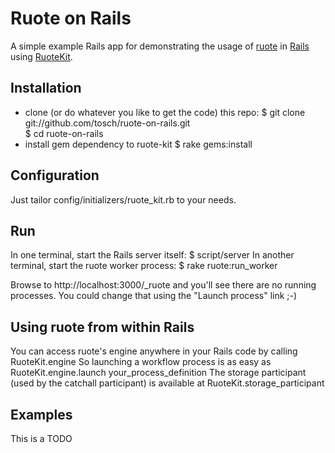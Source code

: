 Ruote on Rails
==============

A simple example Rails app for demonstrating the usage of
[ruote](http://ruote.rubyforge.org) in [Rails](http://rubyonrails.org) using
[RuoteKit](http://github.com/kennethkalmer/ruote-kit).


Installation
------------

*   clone (or do whatever you like to get the code) this repo:
        $ git clone git://github.com/tosch/ruote-on-rails.git  
        $ cd ruote-on-rails
*   install gem dependency to ruote-kit
        $ rake gems:install


Configuration
-------------

Just tailor config/initializers/ruote_kit.rb to your needs.


Run
---

In one terminal, start the Rails server itself:
    $ script/server
In another terminal, start the ruote worker process:
    $ rake ruote:run_worker

Browse to http://localhost:3000/_ruote and you'll see there are no running
processes. You could change that using the "Launch process" link ;-)


Using ruote from within Rails
-----------------------------

You can access ruote's engine anywhere in your Rails code by calling
    RuoteKit.engine
So launching a workflow process is as easy as
    RuoteKit.engine.launch your_process_definition
The storage participant (used by the catchall participant) is available at
    RuoteKit.storage_participant


Examples
--------

This is a TODO
